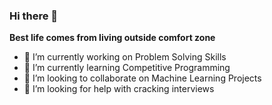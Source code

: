 ### Hi there 👋
**Best life comes from living outside comfort zone**
- 🔭 I’m currently working on Problem Solving Skills
- 🌱 I’m currently learning Competitive Programming 
- 👯 I’m looking to collaborate on Machine Learning Projects
- 🤔 I’m looking for help with cracking interviews
<!--
**ads-22/ads-22** is a ✨ _special_ ✨ repository because its `README.md` (this file) appears on your GitHub profile.

Here are some ideas to get you started:

- 🔭 I’m currently working on ...
- 🌱 I’m currently learning ...
- 👯 I’m looking to collaborate on ...
- 🤔 I’m looking for help with ...
- 💬 Ask me about ...
- 📫 How to reach me: ...
- 😄 Pronouns: ...
- ⚡ Fun fact: ...
-->
